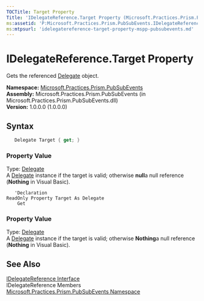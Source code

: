 ```yaml
---
TOCTitle: Target Property
Title: 'IDelegateReference.Target Property (Microsoft.Practices.Prism.PubSubEvents)'
ms:assetid: 'P:Microsoft.Practices.Prism.PubSubEvents.IDelegateReference.Target'
ms:mtpsurl: 'idelegatereference-target-property-mspp-pubsubevents.md'
---
```


# IDelegateReference.Target Property

Gets the referenced [Delegate](http://msdn.microsoft.com/en-us/library/y22acf51) object.

**Namespace:** [Microsoft.Practices.Prism.PubSubEvents](/patterns-practices/reference/mspp-pubsubevents-namespace)<br/>
**Assembly:** Microsoft.Practices.Prism.PubSubEvents (in Microsoft.Practices.Prism.PubSubEvents.dll)<br/>
**Version:** 1.0.0.0 (1.0.0.0)

## Syntax

```C#
   Delegate Target { get; } 
```

### Property Value

Type: [Delegate](http://msdn.microsoft.com/en-us/library/y22acf51)<br/>
A [Delegate](http://msdn.microsoft.com/en-us/library/y22acf51) instance if the target is valid; otherwise **null**a null reference (**Nothing** in Visual Basic).


```VB
   'Declaration
ReadOnly Property Target As Delegate
	Get
```

### Property Value

Type: [Delegate](http://msdn.microsoft.com/en-us/library/y22acf51)<br/>
A [Delegate](http://msdn.microsoft.com/en-us/library/y22acf51) instance if the target is valid; otherwise **Nothing**a null reference (**Nothing** in Visual Basic).

## See Also

[IDelegateReference Interface](/patterns-practices/reference/idelegatereference-interface-mspp-pubsubevents)<br/>
IDelegateReference Members<br/>
[Microsoft.Practices.Prism.PubSubEvents Namespace](/patterns-practices/reference/mspp-pubsubevents-namespace)